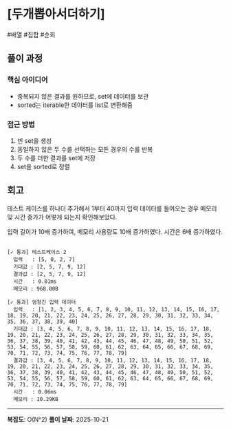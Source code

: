 # [두개뽑아서더하기]

#배열 #집합 #순회

## 풀이 과정

### 핵심 아이디어
- 중복되지 않은 결과를 원하므로, set에 데이터를 보관
- sorted는  iterable한 데이터를 list로 변환해줌

### 접근 방법
1. 빈 set을 생성
2. 동일하지 않은 두 수를 선택하는 모든 경우의 수를 반복
3. 두 수를 더한 결과를 set에 저장
4. set을 sorted로 정렬

## 회고

테스트 케이스를 하나더 추가해서  1부터 40까지 입력 데이터를 들어오는 경우 메모리 및 시간 증가가 어떻게 되는지 확인해보았다.

입력 길이가 10배 증가하여,  메모리 사용량도 10배 증가하였다. 시간은 6배 증가하였다.

``` 

[✓ 통과] 테스트케이스 2
  입력   : [5, 0, 2, 7]
  기대값 : [2, 5, 7, 9, 12]
  결과값 : [2, 5, 7, 9, 12]
  시간   : 0.01ms
  메모리 : 968.00B

[✓ 통과] 엄청긴 입력 데이터
  입력   : [1, 2, 3, 4, 5, 6, 7, 8, 9, 10, 11, 12, 13, 14, 15, 16, 17, 18, 19, 20, 21, 22, 23, 24, 25, 26, 27, 28, 29, 30, 31, 32, 33, 34, 35, 36, 37, 38, 39, 40]
  기대값 : [3, 4, 5, 6, 7, 8, 9, 10, 11, 12, 13, 14, 15, 16, 17, 18, 19, 20, 21, 22, 23, 24, 25, 26, 27, 28, 29, 30, 31, 32, 33, 34, 35, 36, 37, 38, 39, 40, 41, 42, 43, 44, 45, 46, 47, 48, 49, 50, 51, 52, 53, 54, 55, 56, 57, 58, 59, 60, 61, 62, 63, 64, 65, 66, 67, 68, 69, 70, 71, 72, 73, 74, 75, 76, 77, 78, 79]
  결과값 : [3, 4, 5, 6, 7, 8, 9, 10, 11, 12, 13, 14, 15, 16, 17, 18, 19, 20, 21, 22, 23, 24, 25, 26, 27, 28, 29, 30, 31, 32, 33, 34, 35, 36, 37, 38, 39, 40, 41, 42, 43, 44, 45, 46, 47, 48, 49, 50, 51, 52, 53, 54, 55, 56, 57, 58, 59, 60, 61, 62, 63, 64, 65, 66, 67, 68, 69, 70, 71, 72, 73, 74, 75, 76, 77, 78, 79]
  시간   : 0.06ms
  메모리 : 10.29KB
```

---
**복잡도**: O(N^2)
**풀이 날짜**: 2025-10-21
